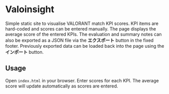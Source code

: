 # Valoinsight

Simple static site to visualise VALORANT match KPI scores. KPI items are hard-coded and scores can be entered manually. The page displays the average score of the entered KPIs. The evaluation and summary notes can also be exported as a JSON file via the **エクスポート** button in the fixed footer. Previously exported data can be loaded back into the page using the **インポート** button.

## Usage

Open `index.html` in your browser. Enter scores for each KPI. The average score will update automatically as scores are entered.
